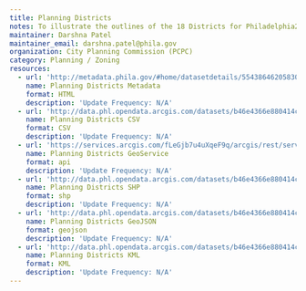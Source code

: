 ```yaml
---
title: Planning Districts
notes: To illustrate the outlines of the 18 Districts for Philadelphia2035 District Plans
maintainer: Darshna Patel
maintainer_email: darshna.patel@phila.gov
organization: City Planning Commission (PCPC)
category: Planning / Zoning
resources:
  - url: 'http://metadata.phila.gov/#home/datasetdetails/5543864620583086178c4e7d'
    name: Planning Districts Metadata
    format: HTML
    description: 'Update Frequency: N/A'
  - url: 'http://data.phl.opendata.arcgis.com/datasets/b46e4366e880414ca1914dce77e1bf09_0.csv'
    name: Planning Districts CSV
    format: CSV
    description: 'Update Frequency: N/A'
  - url: 'https://services.arcgis.com/fLeGjb7u4uXqeF9q/arcgis/rest/services/Planning_Districts/FeatureServer/0/query?outFields=*&where=1%3D1'
    name: Planning Districts GeoService
    format: api
    description: 'Update Frequency: N/A'
  - url: 'http://data.phl.opendata.arcgis.com/datasets/b46e4366e880414ca1914dce77e1bf09_0.zip'
    name: Planning Districts SHP
    format: shp
    description: 'Update Frequency: N/A'
  - url: 'http://data.phl.opendata.arcgis.com/datasets/b46e4366e880414ca1914dce77e1bf09_0.geojson'
    name: Planning Districts GeoJSON
    format: geojson
    description: 'Update Frequency: N/A'
  - url: 'http://data.phl.opendata.arcgis.com/datasets/b46e4366e880414ca1914dce77e1bf09_0.kml'
    name: Planning Districts KML
    format: KML
    description: 'Update Frequency: N/A'
---
```

